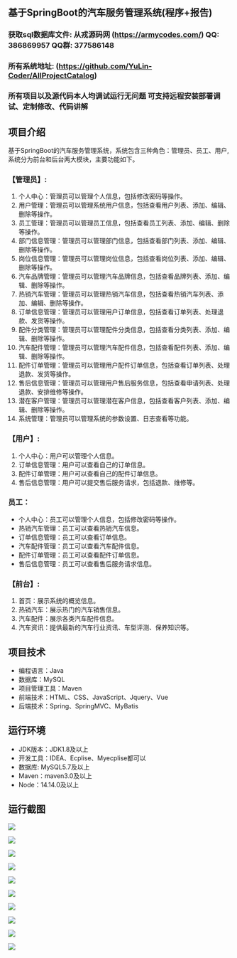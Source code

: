 ## 基于SpringBoot的汽车服务管理系统(程序+报告)

###  获取sql数据库文件: 从戎源码网 (https://armycodes.com/) QQ: 386869957 QQ群: 377586148
###  所有系统地址: (https://github.com/YuLin-Coder/AllProjectCatalog) 
###  所有项目以及源代码本人均调试运行无问题 可支持远程安装部署调试、定制修改、代码讲解

## 项目介绍
基于SpringBoot的汽车服务管理系统，系统包含三种角色：管理员、员工、用户,系统分为前台和后台两大模块，主要功能如下。

### 【管理员】:
1. 个人中心：管理员可以管理个人信息，包括修改密码等操作。
2. 用户管理：管理员可以管理系统用户信息，包括查看用户列表、添加、编辑、删除等操作。
3. 员工管理：管理员可以管理员工信息，包括查看员工列表、添加、编辑、删除等操作。
4. 部门信息管理：管理员可以管理部门信息，包括查看部门列表、添加、编辑、删除等操作。
5. 岗位信息管理：管理员可以管理岗位信息，包括查看岗位列表、添加、编辑、删除等操作。
6. 汽车品牌管理：管理员可以管理汽车品牌信息，包括查看品牌列表、添加、编辑、删除等操作。
7. 热销汽车管理：管理员可以管理热销汽车信息，包括查看热销汽车列表、添加、编辑、删除等操作。
8. 订单信息管理：管理员可以管理用户订单信息，包括查看订单列表、处理退款、发货等操作。
9. 配件分类管理：管理员可以管理配件分类信息，包括查看分类列表、添加、编辑、删除等操作。
10. 汽车配件管理：管理员可以管理汽车配件信息，包括查看配件列表、添加、编辑、删除等操作。
11. 配件订单管理：管理员可以管理用户配件订单信息，包括查看订单列表、处理退款、发货等操作。
12. 售后信息管理：管理员可以管理用户售后服务信息，包括查看申请列表、处理退款、安排维修等操作。
13. 潜在客户管理：管理员可以管理潜在客户信息，包括查看客户列表、添加、编辑、删除等操作。
14. 系统管理：管理员可以管理系统的参数设置、日志查看等功能。

### 【用户】:
1. 个人中心：用户可以管理个人信息。
2. 订单信息管理：用户可以查看自己的订单信息。
3. 配件订单管理：用户可以查看自己的配件订单信息。
4. 售后信息管理：用户可以提交售后服务请求，包括退款、维修等。

### 员工：
- 个人中心：员工可以管理个人信息，包括修改密码等操作。
- 热销汽车管理：员工可以查看热销汽车信息。
- 订单信息管理：员工可以查看订单信息。
- 汽车配件管理：员工可以查看汽车配件信息。
- 配件订单管理：员工可以查看配件订单信息。
- 售后信息管理：员工可以查看售后服务请求信息。

### 【前台】:
1. 首页：展示系统的概览信息。
2. 热销汽车：展示热门的汽车销售信息。
3. 汽车配件：展示各类汽车配件信息。
4. 汽车资讯：提供最新的汽车行业资讯、车型评测、保养知识等。

## 项目技术
- 编程语言：Java
- 数据库：MySQL
- 项目管理工具：Maven
- 前端技术：HTML、CSS、JavaScript、Jquery、Vue
- 后端技术：Spring、SpringMVC、MyBatis

## 运行环境
- JDK版本：JDK1.8及以上
- 开发工具：IDEA、Ecplise、Myecplise都可以
- 数据库: MySQL5.7及以上
- Maven：maven3.0及以上
- Node：14.14.0及以上

## 运行截图
![](screenshot/1.png)

![](screenshot/2.png)

![](screenshot/3.png)

![](screenshot/4.png)

![](screenshot/5.png)

![](screenshot/6.png)

![](screenshot/7.png)

![](screenshot/8.png)

![](screenshot/9.png)

![](screenshot/10.png)